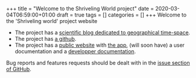 +++
title = "Welcome to the Shriveling World project"
date = 2020-03-04T06:59:00+01:00
draft = true
tags = []
categories = []
+++
Welcome to the 'Shriveling world' project website
* The project has a [scientific blog dedicated to geographical time-space](https://timespace.hypotheses.org/).
* The project has [a github](https://github.com/theworldisnotflat/shriveling_world). 
* The project has a [public website](https://theworldisnotflat.github.io/) with [the app](https://theworldisnotflat.github.io/app/), (will soon have) a user documentation and a [developper documentation](https://theworldisnotflat.github.io/documentation/).

Bug reports and features requests should be dealt with in the [issue section of GitHub](https://github.com/theworldisnotflat/shriveling_world/issues).
